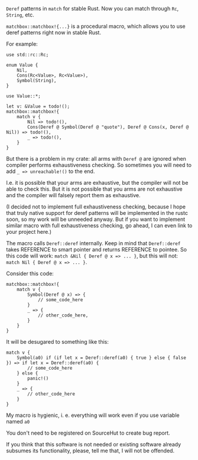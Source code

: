`Deref` patterns in `match` for stable Rust. Now you can match through `Rc`, `String`, etc.

`matchbox::matchbox!{...}` is a procedural macro, which allows you to use deref patterns right now in stable Rust.

For example:
```rust,no_run
use std::rc::Rc;

enum Value {
    Nil,
    Cons(Rc<Value>, Rc<Value>),
    Symbol(String),
}

use Value::*;

let v: &Value = todo!();
matchbox::matchbox!{
    match v {
        Nil => todo!(),
        Cons(Deref @ Symbol(Deref @ "quote"), Deref @ Cons(x, Deref @ Nil)) => todo!(),
        _ => todo!(),
    }
}
```

But there is a problem in my crate: all arms with `Deref @` are ignored when compiler performs exhaustiveness checking. So sometimes you will need to add `_ => unreachable!()` to the end.

I.e. it is possible that your arms are exhaustive, but the compiler will not be able to check this. But it is not possible that you arms are not exhaustive and the compiler will falsely report them as exhaustive.

(I decided not to implement full exhaustiveness checking, because I hope that truly native support for deref patterns will be implemented in the rustc soon, so my work will be unneeded anyway. But if you want to implement similar macro with full exhaustiveness checking, go ahead, I can even link to your project here.)

The macro calls `Deref::deref` internally. Keep in mind that `Deref::deref` takes REFERENCE to smart pointer and returns REFERENCE to pointee. So this code will work: `match &Nil { Deref @ x => ... }`, but this will not: `match Nil { Deref @ x => ... }`.

Consider this code:
```rust,ignore
matchbox::matchbox!{
    match v {
        Symbol(Deref @ x) => {
            // some_code_here
        }
        _ => {
            // other_code_here,
        }
    }
}
```

It will be desugared to something like this:
```rust,ignore
match v {
    Symbol(a0) if (if let x = Deref::deref(a0) { true } else { false }) => if let x = Deref::deref(a0) {
        // some_code_here
    } else {
        panic!()
    }
    _ => {
        // other_code_here
    }
}
```

My macro is hygienic, i. e. everything will work even if you use variable named `a0`

You don't need to be registered on SourceHut to create bug report.

If you think that this software is not needed or existing software already subsumes its functionality, please, tell me that, I will not be offended.
